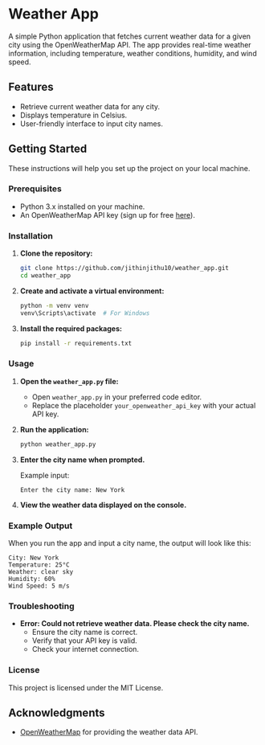 # Weather App

A simple Python application that fetches current weather data for a given city using the OpenWeatherMap API. The app provides real-time weather information, including temperature, weather conditions, humidity, and wind speed.

## Features

- Retrieve current weather data for any city.
- Displays temperature in Celsius.
- User-friendly interface to input city names.

## Getting Started

These instructions will help you set up the project on your local machine.

### Prerequisites

- Python 3.x installed on your machine.
- An OpenWeatherMap API key (sign up for free [here](https://openweathermap.org/api)).

### Installation

1. **Clone the repository:**

   ```bash
   git clone https://github.com/jithinjithu10/weather_app.git
   cd weather_app
   ```

2. **Create and activate a virtual environment:**

   ```bash
   python -m venv venv
   venv\Scripts\activate  # For Windows
   ```

3. **Install the required packages:**

   ```bash
   pip install -r requirements.txt
   ```

### Usage

1. **Open the `weather_app.py` file:**

   - Open `weather_app.py` in your preferred code editor.
   - Replace the placeholder `your_openweather_api_key` with your actual API key.

2. **Run the application:**

   ```bash
   python weather_app.py
   ```

3. **Enter the city name when prompted.**

   Example input:
   ```
   Enter the city name: New York
   ```

4. **View the weather data displayed on the console.**

### Example Output

When you run the app and input a city name, the output will look like this:

```
City: New York
Temperature: 25°C
Weather: clear sky
Humidity: 60%
Wind Speed: 5 m/s
```

### Troubleshooting

- **Error: Could not retrieve weather data. Please check the city name.**
  - Ensure the city name is correct.
  - Verify that your API key is valid.
  - Check your internet connection.

### License

This project is licensed under the MIT License.

## Acknowledgments

- [OpenWeatherMap](https://openweathermap.org/) for providing the weather data API.
